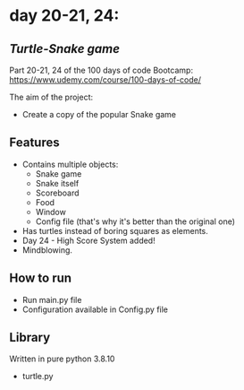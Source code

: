 # day 20-21, 24:
## _Turtle-Snake game_

Part 20-21, 24 of the 100 days of code Bootcamp:  
https://www.udemy.com/course/100-days-of-code/

The aim of the project:
- Create a copy of the popular Snake game
## Features

 - Contains multiple objects:
    - Snake game
    - Snake itself
    - Scoreboard
    - Food
    - Window
    - Config file (that's why it's better than the original one)
 - Has turtles instead of boring squares as elements.
 - Day 24 - High Score System added!
 - Mindblowing.
## How to run

 - Run main.py file
 - Configuration available in Config.py file
## Library

Written in pure python 3.8.10
- turtle.py
